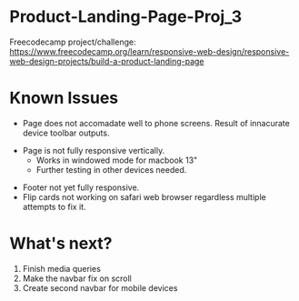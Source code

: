 # Product-Landing-Page-Proj_3

Freecodecamp project/challenge: https://www.freecodecamp.org/learn/responsive-web-design/responsive-web-design-projects/build-a-product-landing-page

# Known Issues

* Page does not accomadate well to phone screens. Result of innacurate device toolbar outputs.
- Page is not fully responsive vertically. 
  - Works in windowed mode for macbook 13"
  - Further testing in other devices needed.
* Footer not yet fully responsive. 
* Flip cards not working on safari web browser regardless multiple attempts to fix it.

# What's next?

1. Finish media queries
2. Make the navbar fix on scroll
3. Create second navbar for mobile devices
